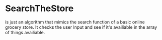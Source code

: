 # SearchTheStore 
is just an algorithm that mimics the search function of a basic online grocery store. 
It checks the user Input and see if it's availiable in the array of things availiable.
